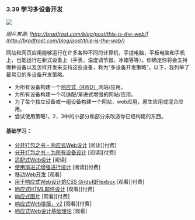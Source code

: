 <!-- 3.39 - Learn Multi-Device Development -->
### 3.39 学习多设备开发

![](https://frontendmasters.com/books/front-end-handbook/2019/assets/images/things.jpg)

*图片来源: [http://bradfrost.com/blog/post/this-is-the-web/](http://bradfrost.com/blog/post/this-is-the-web/)*

<!-- A website or web application can run on a wide range of computers, laptops, tablets and phones, as well as a handful of new devices (watches, thermostats, fridges, etc.). How you determine what devices you'll support and how you will develop to support those devices is called, "multi-device development strategy". Below, I list the most common multi-device development strategies. -->

网站和网页应用能够运行在许多各种不同的计算机，手提电脑，平板电脑和手机上，也能运行在新式设备上（手表，温度调节器，冰箱等等）。你确定你将会支持哪种设备以及怎样开发来支持这些设备，称为“多设备开发策略”。以下，我列举了最常见的多设备开发策略。

<!-- Build a responsive (RWD) web site/app for all devices.
Build an adaptive/progressively enhanced web site/app for all devices.
Build a website, web app, native app, or hybrid-native app for each individual device or a grouping of devices.
Attempt to retrofit something you have already built using bits and parts from strategies 1, 2 or 3. -->

- 为所有设备构建一个[响应式（RWD）](https://en.wikipedia.org/wiki/Responsive_web_design)网站/应用。
- 为所有设备构建一个可适配/渐进式增强的网站/应用。
- 为了每个独立设备或一组设备构建一个网站，web应用，原生应用或混合应用。
- 尝试使用策略1，2，3中的小部分和部分来改造你已经构建的东西。

<!-- General Learning: -->
#### 基础学习：
<!-- A book Apart Pack - Responsive Web Design [read][$]
A Book Apart Pack - Design For Any Device [read][$]
Adaptive Web Design [read][$]
Designing with Progressive Enhancement [read][$]
Mobile Web Development [watch]
CSS Grids and Flexbox for Responsive Web Design [watch][$]
Responsive HTML Email Design [watch][$]
Responsive Images [watch]
Responsive Web Typography, v2 [watch][$]
Responsive Web Design Fundamentals [watch] -->

- [分开打包之书 - 响应式Web设计](https://abookapart.com/collections/responsive-design) [阅读][付费]
- [分开打包之书 - 为所有设备设计](https://abookapart.com/collections/design-for-any-device) [阅读][付费]
- [适配式Web设计](https://www.amazon.com/gp/product/0134216148?&_encoding=UTF8&tag=frontend-handbook-20&linkCode=ur2&linkId=defa398e66db76e7edbb8ddfa28caa1e&camp=1789&creative=9325) [阅读]
- [使用渐进式增强进行设计](https://www.amazon.[付费]com/Designing-Progressive-Enhancement-Building-Everyone/dp/0321658884/?&_encoding=UTF8&tag=frontend-handbook-20&linkCode=ur2&linkId=bdac6f12a3d24fe694468aa8145001eb&camp=1789&creative=9325) [阅读][付费]
- [移动Web开发](https://www.udacity.com/course/mobile-web-development--cs256) [观看]
- [用于响应式Web设计的CSS Grids和Flexbox](https://frontendmasters.com/courses/css-grids-flexbox/) [观看][付费]
- [响应式HTML邮件设计](https://frontendmasters.com/courses/responsive-email/) [观看][付费]
- [响应式图片](https://www.udacity.com/course/responsive-images--ud882) [观看][付费]
- [响应式Web排版，v2](https://frontendmasters.com/courses/responsive-typography-v2/) [观看][付费]
- [响应式Web设计基础理论](https://www.udacity.com/course/responsive-web-design-fundamentals--ud893) [观看]